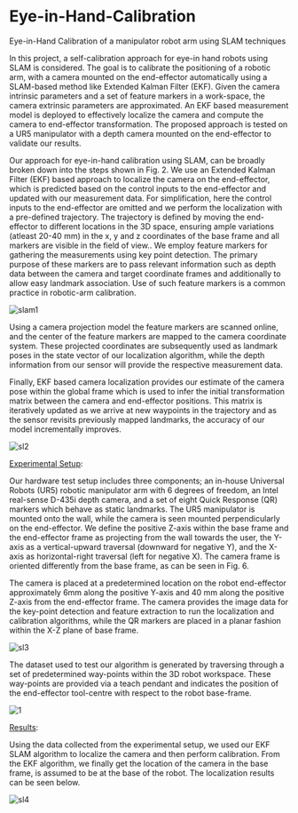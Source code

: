 # Eye-in-Hand-Calibration
Eye-in-Hand Calibration of a manipulator robot arm using SLAM techniques

In this project, a self-calibration approach for eye-in hand robots using SLAM is considered. The goal is to calibrate the positioning of a robotic arm, with a camera mounted on the end-effector automatically using a SLAM-based method like Extended Kalman Filter (EKF). Given the camera intrinsic parameters and a set of feature markers in a work-space, the camera extrinsic parameters are approximated. An EKF based measurement model is deployed to effectively localize the camera and compute the camera to end-effector transformation. The proposed approach is tested on a UR5 manipulator with a depth camera mounted on the end-effector to validate our results.

Our approach for eye-in-hand calibration using SLAM, can be broadly broken down into the steps shown in Fig. 2. We use an Extended Kalman Filter (EKF) based approach to localize the camera on the end-effector, which is predicted based on the control inputs to the end-effector and updated with our measurement data. For simplification, here the control inputs to the end-effector are omitted and we perform the localization with a pre-defined trajectory. The trajectory is defined by moving the end-effector to different locations in the 3D space, ensuring ample variations (atleast 20-40 mm) in the x, y and z coordinates of the base frame and all markers are visible in the field of view.. We employ feature markers for gathering the measurements using key point detection. The primary purpose of these markers are to pass relevant information such as depth data between the camera and target coordinate frames and additionally to allow easy landmark association. Use of such feature markers is a common practice in robotic-arm calibration.

![slam1](https://user-images.githubusercontent.com/92863991/212874861-dc694906-dc41-43db-a32b-fb8778edbee9.png)

Using a camera projection model the feature markers are scanned online, and the center of the feature markers are mapped to the camera coordinate system. These projected coordinates are subsequently used as landmark poses in the state vector of our localization algorithm, while the depth information from our sensor will provide the respective measurement data. 

Finally, EKF based camera localization provides our estimate of the camera pose within the global frame which is used to infer the initial transformation matrix between the camera and end-effector positions. This matrix is iteratively updated as we arrive at new waypoints in the trajectory and as the sensor revisits previously mapped landmarks, the accuracy of our model incrementally improves.

![sl2](https://user-images.githubusercontent.com/92863991/212874860-40e620c9-a2be-4a63-8f8f-67721a93597e.png)



<ins>Experimental Setup</ins>:

Our hardware test setup includes three components; an in-house Universal Robots (UR5) robotic manipulator arm with 6 degrees of freedom, an Intel real-sense D-435i depth camera, and a set of eight Quick Response (QR) markers which behave as static landmarks. The UR5 manipulator is mounted onto the wall, while the camera is seen mounted perpendicularly on the end-effector. We define the positive Z-axis within the base frame and the end-effector frame as projecting from the wall towards the user, the Y-axis as a vertical-upward traversal (downward for negative Y), and the X-axis as horizontal-right traversal (left for negative X). The camera frame is oriented differently from the base frame, as can be seen in Fig. 6.

The camera is placed at a predetermined location on the robot end-effector approximately 6mm along the positive Y-axis and 40 mm along the positive Z-axis from the end-effector frame. The camera provides the image data for the key-point detection and feature extraction to run the localization and calibration algorithms, while the QR markers are placed in a planar fashion within the X-Z plane of base frame.

![sl3](https://user-images.githubusercontent.com/92863991/212874859-e1859b4e-e101-4e75-9f89-293a1b467cc8.png)

The dataset used to test our algorithm is generated by traversing through a set of predetermined way-points within the 3D robot workspace. These way-points are provided via a teach pendant and indicates the position of the end-effector tool-centre with respect to the robot base-frame.

![1](https://user-images.githubusercontent.com/92863991/212873345-50953a35-31e9-402b-b445-c5572354d226.png)



<ins>Results</ins>:

Using the data collected from the experimental setup, we used our EKF SLAM algorithm to localize the camera and then perform calibration. From the EKF algorithm, we finally get the location of the camera in the base frame, is assumed to be at the base of the robot. The localization results can be seen below.

![sl4](https://user-images.githubusercontent.com/92863991/212874855-9168c7ce-9129-406a-9559-22ce920206c9.png)

